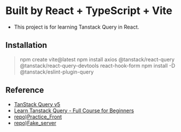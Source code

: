 # Built by React + TypeScript + Vite

- This project is for learning Tanstack Query in React.

## Installation

> npm create vite@latest
> npm install axios @tanstack/react-query @tanstack/react-query-devtools react-hook-form
> npm install -D @tanstack/eslint-plugin-query

## Reference

- [TanStack Query v5](https://tanstack.com/query/latest/docs/react/overview)
- [Learn Tanstack Query - Full Course for Beginners](https://www.youtube.com/watch?v=3e-higRXoaM&t=5s)
- [repo)Practice_Front](https://github.com/amirnz026/31_react_query_tutorial)
- [repo)Fake_server](https://github.com/amirnz026/project)
